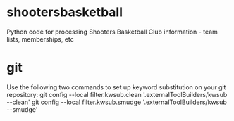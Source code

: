 # shootersbasketball
Python code for processing Shooters Basketball Club information - team lists, memberships, etc
# git
Use the following two commands to set up keyword substitution on your git
repository:
    git config --local filter.kwsub.clean '.externalToolBuilders/kwsub --clean'
    git config --local filter.kwsub.smudge '.externalToolBuilders/kwsub --smudge'
